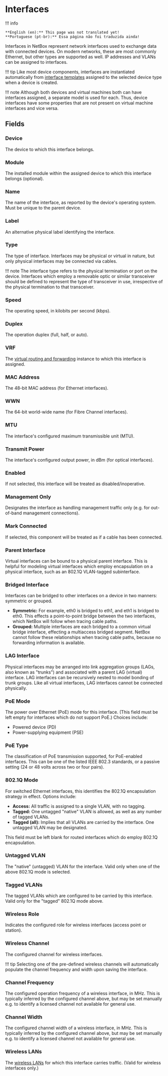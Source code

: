 # Interfaces

!!! info

    **English (en):** This page was not translated yet!
    **Portuguese (pt-br):** Essa página não foi traduzida ainda!

Interfaces in NetBox represent network interfaces used to exchange data with connected devices. On modern networks, these are most commonly Ethernet, but other types are supported as well. IP addresses and VLANs can be assigned to interfaces.

!!! tip
    Like most device components, interfaces are instantiated automatically from [interface templates](./interfacetemplate.md) assigned to the selected device type when a device is created.

!!! note
    Although both devices and virtual machines both can have interfaces assigned, a separate model is used for each. Thus, device interfaces have some properties that are not present on virtual machine interfaces and vice versa.

## Fields

### Device

The device to which this interface belongs.

### Module

The installed module within the assigned device to which this interface belongs (optional).

### Name

The name of the interface, as reported by the device's operating system. Must be unique to the parent device.

### Label

An alternative physical label identifying the interface.

### Type

The type of interface. Interfaces may be physical or virtual in nature, but only physical interfaces may be connected via cables.

!!! note
    The interface type refers to the physical termination or port on the device. Interfaces which employ a removable optic or similar transceiver should be defined to represent the type of transceiver in use, irrespective of the physical termination to that transceiver.

### Speed

The operating speed, in kilobits per second (kbps).

### Duplex

The operation duplex (full, half, or auto).

### VRF

The [virtual routing and forwarding](../ipam/vrf.md) instance to which this interface is assigned.

### MAC Address

The 48-bit MAC address (for Ethernet interfaces).

### WWN

The 64-bit world-wide name (for Fibre Channel interfaces).

### MTU

The interface's configured maximum transmissible unit (MTU).

### Transmit Power

The interface's configured output power, in dBm (for optical interfaces).

### Enabled

If not selected, this interface will be treated as disabled/inoperative.

### Management Only

Designates the interface as handling management traffic only (e.g. for out-of-band management connections).

### Mark Connected

If selected, this component will be treated as if a cable has been connected.

### Parent Interface

Virtual interfaces can be bound to a physical parent interface. This is helpful for modeling virtual interfaces which employ encapsulation on a physical interface, such as an 802.1Q VLAN-tagged subinterface.

### Bridged Interface

Interfaces can be bridged to other interfaces on a device in two manners: symmetric or grouped.

* **Symmetric:** For example, eth0 is bridged to eth1, and eth1 is bridged to eth0. This effects a point-to-point bridge between the two interfaces, which NetBox will follow when tracing cable paths.
* **Grouped:** Multiple interfaces are each bridged to a common virtual bridge interface, effecting a multiaccess bridged segment. NetBox cannot follow these relationships when tracing cable paths, because no forwarding information is available.

### LAG Interface

Physical interfaces may be arranged into link aggregation groups (LAGs, also known as "trunks") and associated with a parent LAG (virtual) interface. LAG interfaces can be recursively nested to model bonding of trunk groups. Like all virtual interfaces, LAG interfaces cannot be connected physically.

### PoE Mode

The power over Ethernet (PoE) mode for this interface. (This field must be left empty for interfaces which do not support PoE.) Choices include:

* Powered device (PD)
* Power-supplying equipment (PSE)

### PoE Type

The classification of PoE transmission supported, for PoE-enabled interfaces. This can be one of the listed IEEE 802.3 standards, or a passive setting (24 or 48 volts across two or four pairs).

### 802.1Q Mode

For switched Ethernet interfaces, this identifies the 802.1Q encapsulation strategy in effect. Options include:

* **Access:** All traffic is assigned to a single VLAN, with no tagging.
* **Tagged:** One untagged "native" VLAN is allowed, as well as any number of tagged VLANs.
* **Tagged (all):** Implies that all VLANs are carried by the interface. One untagged VLAN may be designated.

This field must be left blank for routed interfaces which do employ 802.1Q encapsulation.

### Untagged VLAN

The "native" (untagged) VLAN for the interface. Valid only when one of the above 802.1Q mode is selected.

### Tagged VLANs

The tagged VLANs which are configured to be carried by this interface. Valid only for the "tagged" 802.1Q mode above.

### Wireless Role

Indicates the configured role for wireless interfaces (access point or station).

### Wireless Channel

The configured channel for wireless interfaces.

!!! tip
    Selecting one of the pre-defined wireless channels will automatically populate the channel frequency and width upon saving the interface.

### Channel Frequency

The configured operation frequency of a wireless interface, in MHz. This is typically inferred by the configured channel above, but may be set manually e.g. to identify a licensed channel not available for general use.

### Channel Width

The configured channel width of a wireless interface, in MHz. This is typically inferred by the configured channel above, but may be set manually e.g. to identify a licensed channel not available for general use.

### Wireless LANs

The [wireless LANs](../wireless/wirelesslan.md) for which this interface carries traffic. (Valid for wireless interfaces only.)